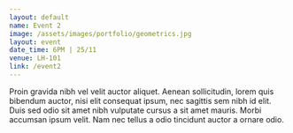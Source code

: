 ```yaml
---
layout: default
name: Event 2
image: /assets/images/portfolio/geometrics.jpg
layout: event
date_time: 6PM | 25/11
venue: LH-101
link: /event2
---
```

Proin gravida nibh vel velit auctor aliquet. Aenean sollicitudin, lorem quis bibendum auctor, nisi elit consequat ipsum, nec sagittis sem nibh id elit. Duis sed odio sit amet nibh vulputate cursus a sit amet mauris. Morbi accumsan ipsum velit. Nam nec tellus a odio tincidunt auctor a ornare odio.
